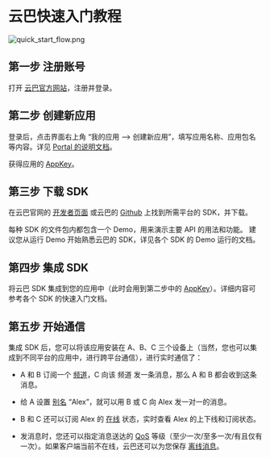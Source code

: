 # 云巴快速入门教程

![quick_start_flow.png](https://raw.githubusercontent.com/yunba/docs/master/image/for_kb/quick_start_flow.png)

## 第一步 注册账号

打开 [云巴官方网站](http://yunba.io)，注册并登录。

## 第二步 创建新应用

登录后，点击界面右上角 “我的应用 --> 创建新应用”，填写应用名称、应用包名等内容。详见 [Portal 的说明文档](product_kb_portal.md)。

获得应用的 [AppKey](product_kb_app_key.md)。

## 第三步 下载 SDK

在云巴官网的 [开发者页面](http://yunba.io/developers/) 或云巴的 [Github](https://github.com/yunba) 上找到所需平台的 SDK，并下载。

每种 SDK 的文件包内都包含一个 Demo，用来演示主要 API 的用法和功能。
建议您从运行 Demo 开始熟悉云巴的 SDK，详见各个 SDK 的 Demo 运行的文档。

## 第四步 集成 SDK

将云巴 SDK 集成到您的应用中（此时会用到第二步中的 [AppKey](product_kb_app_key.md)）。详细内容可参考各个 SDK 的快速入门文档。

## 第五步 开始通信

集成 SDK 后，您可以将该应用安装在 A、B、C 三个设备上（当然，您也可以集成到不同平台的应用中，进行跨平台通信），进行实时通信了：

- A 和 B 订阅一个 [频道](product_kb_topic_and_alias.md)，C 向该 频道 发一条消息，那么 A 和 B 都会收到这条消息。

- 给 A 设置 [别名](product_kb_topic_and_alias.md) “Alex”，就可以用 B 或 C 向 Alex 发一对一的消息。

- B 和 C 还可以订阅 Alex 的 [在线](product_kb_presence.md) 状态，实时查看 Alex 的上下线和订阅状态。

- 发消息时，您还可以指定消息送达的 [QoS](product_kb_qos.md) 等级（至少一次/至多一次/有且仅有一次）。如果客户端当前不在线，云巴还可以为您保存 [离线消息](product_kb_offline_message.md)。

